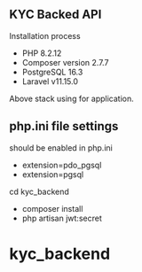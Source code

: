 ## KYC Backed API

Installation process

- PHP 8.2.12
- Composer version 2.7.7
- PostgreSQL 16.3
- Laravel v11.15.0

Above stack using for application.

## php.ini file settings

should be enabled in php.ini
- extension=pdo_pgsql
- extension=pgsql
  
cd kyc_backend
- composer install
- php artisan jwt:secret
# kyc_backend
